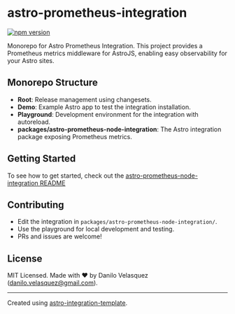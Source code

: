 # astro-prometheus-integration

[![npm version](https://img.shields.io/npm/v/astro-prometheus-node-integration.svg)](https://www.npmjs.com/package/astro-prometheus-node-integration)

Monorepo for Astro Prometheus Integration. This project provides a Prometheus metrics middleware for AstroJS, enabling easy observability for your Astro sites.

## Monorepo Structure

- **Root**: Release management using changesets.
- **Demo**: Example Astro app to test the integration installation.
- **Playground**: Development environment for the integration with autoreload.
- **packages/astro-prometheus-node-integration**: The Astro integration package exposing Prometheus metrics.

## Getting Started

To see how to get started, check out the [astro-prometheus-node-integration README](./packages/astro-prometheus-node-integration/README.md)

## Contributing

- Edit the integration in `packages/astro-prometheus-node-integration/`.
- Use the playground for local development and testing.
- PRs and issues are welcome!

## License

MIT Licensed. Made with ❤️ by Danilo Velasquez ([danilo.velasquez@gmail.com](mailto:danilo.velasquez@gmail.com)).

---

Created using [astro-integration-template](https://github.com/florian-lefebvre/astro-integration-template).
